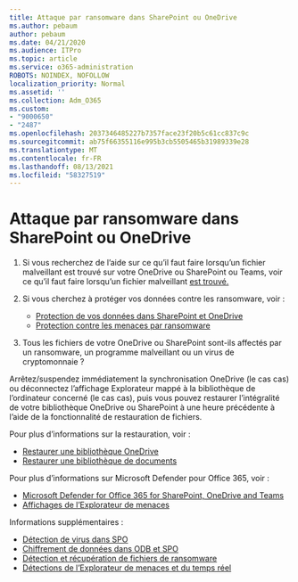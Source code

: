 ```yaml
---
title: Attaque par ransomware dans SharePoint ou OneDrive
ms.author: pebaum
author: pebaum
ms.date: 04/21/2020
ms.audience: ITPro
ms.topic: article
ms.service: o365-administration
ROBOTS: NOINDEX, NOFOLLOW
localization_priority: Normal
ms.assetid: ''
ms.collection: Adm_O365
ms.custom:
- "9000650"
- "2487"
ms.openlocfilehash: 2037346485227b7357face23f20b5c61cc837c9c
ms.sourcegitcommit: ab75f66355116e995b3cb5505465b31989339e28
ms.translationtype: MT
ms.contentlocale: fr-FR
ms.lasthandoff: 08/13/2021
ms.locfileid: "58327519"
---
```

# <a name="ransomware-attack-in-sharepoint-or-onedrive"></a>Attaque par ransomware dans SharePoint ou OneDrive

1.  Si vous recherchez de l’aide sur ce qu’il faut faire lorsqu’un fichier malveillant est trouvé sur votre OneDrive ou SharePoint ou Teams, voir ce qu’il faut faire lorsqu’un fichier malveillant [est trouvé.](https://support.office.com/en-ie/article/what-to-do-when-a-malicious-file-is-found-in-sharepoint-online-onedrive-or-microsoft-teams-01e902ad-a903-4e0f-b093-1e1ac0c37ad2)
2. Si vous cherchez à protéger vos données contre les ransomware, voir :
    - [Protection de vos données dans SharePoint et OneDrive](https://docs.microsoft.com/sharepoint/safeguarding-your-data) 
    - [Protection contre les menaces par ransomware](https://docs.microsoft.com/windows/security/threat-protection/intelligence/ransomware-malware)    

3.  Tous les fichiers de votre OneDrive ou SharePoint sont-ils affectés par un ransomware, un programme malveillant ou un virus de cryptomonnaie ? 

Arrêtez/suspendez immédiatement la synchronisation OneDrive (le cas cas) ou déconnectez l’affichage Explorateur mappé à la bibliothèque de l’ordinateur concerné (le cas cas), puis vous pouvez restaurer l’intégralité de votre bibliothèque OneDrive ou SharePoint à une heure précédente à l’aide de la fonctionnalité de restauration de fichiers. 

Pour plus d’informations sur la restauration, voir :

- [Restaurer une bibliothèque OneDrive](https://support.office.com/article/restore-your-onedrive-fa231298-759d-41cf-bcd0-25ac53eb8a150)
- [Restaurer une bibliothèque de documents](https://support.office.com/article/restore-a-document-library-317791c3-8bd0-4dfd-8254-3ca90883d39a)

Pour plus d’informations sur Microsoft Defender pour Office 365, voir :
- [Microsoft Defender for Office 365 for SharePoint, OneDrive and Teams](https://docs.microsoft.com/microsoft-365/security/office-365-security/atp-for-spo-odb-and-teams)
- [Affichages de l’Explorateur de menaces](https://docs.microsoft.com/microsoft-365/security/office-365-security/threat-explorer-views)

Informations supplémentaires :

- [Détection de virus dans SPO](https://docs.microsoft.com/microsoft-365/security/office-365-security/virus-detection-in-spo)</br>
- [Chiffrement de données dans ODB et SPO](https://docs.microsoft.com/microsoft-365/compliance/data-encryption-in-odb-and-spo)</br>
- [Détection et récupération de fichiers de ransomware](https://support.office.com/article/Ransomware-detection-and-recovering-your-files-0d90ec50-6bfd-40f4-acc7-b8c12c73637f)</br>
- [Détections de l’Explorateur de menaces et du temps réel](https://docs.microsoft.com/microsoft-365/security/office-365-security/threat-explorer-views)